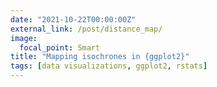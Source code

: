 ```yaml
---
date: "2021-10-22T00:00:00Z"
external_link: /post/distance_map/
image:
  focal_point: Smart
title: "Mapping isochrones in {ggplot2}"
tags: [data visualizations, ggplot2, rstats]
---
```

